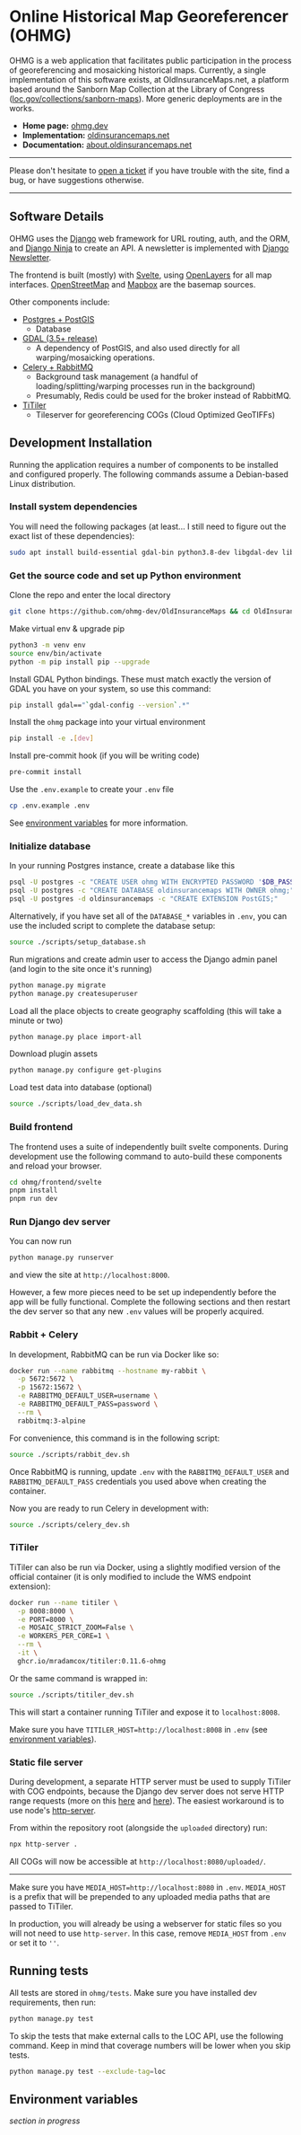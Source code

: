 # Online Historical Map Georeferencer (OHMG)

OHMG is a web application that facilitates public participation in the process of georeferencing and mosaicking historical maps. Currently, a single implementation of this software exists, at OldInsuranceMaps.net, a platform based around the Sanborn Map Collection at the Library of Congress ([loc.gov/collections/sanborn-maps](https://loc.gov/collections/sanborn-maps)). More generic deployments are in the works.

- **Home page:** [ohmg.dev](https://ohmg.dev)
- **Implementation:** [oldinsurancemaps.net](https://oldinsurancemaps.net)
- **Documentation:** [about.oldinsurancemaps.net](https://about.oldinsurancemaps.net)

---

Please don't hesitate to [open a ticket](https://github.com/ohmg-dev/OldInsuranceMaps/issues/new/choose) if you have trouble with the site, find a bug, or have suggestions otherwise.

---

## Software Details

OHMG uses the [Django](https://www.djangoproject.com/) web framework for URL routing, auth, and the ORM, and [Django Ninja](https://django-ninja.dev) to create an API. A newsletter is implemented with [Django Newsletter](https://github.com/jazzband/django-newsletter).

The frontend is built (mostly) with [Svelte](https://svelte.dev), using [OpenLayers](https://openlayers.org) for all map interfaces. [OpenStreetMap](https://openstreetmap.org) and [Mapbox](https://www.mapbox.com) are the basemap sources.

Other components include:

- [Postgres + PostGIS](https://postgis.net/)
  - Database
- [GDAL (3.5+ release)](https://gdal.org/en/stable/)
  - A dependency of PostGIS, and also used directly for all warping/mosaicking operations.
- [Celery + RabbitMQ](https://docs.celeryq.dev/en/stable/getting-started/backends-and-brokers/rabbitmq.html)
  - Background task management (a handful of loading/splitting/warping processes run in the background)
  - Presumably, Redis could be used for the broker instead of RabbitMQ.
- [TiTiler](https://developmentseed.org/titiler)
  - Tileserver for georeferencing COGs (Cloud Optimized GeoTIFFs)

## Development Installation

Running the application requires a number of components to be installed and configured properly. The following commands assume a Debian-based Linux distribution.

### Install system dependencies

You will need the following packages (at least... I still need to figure out the exact list of these dependencies):

```bash
sudo apt install build-essential gdal-bin python3.8-dev libgdal-dev libgeos-dev
```

### Get the source code and set up Python environment

Clone the repo and enter the local directory

```bash
git clone https://github.com/ohmg-dev/OldInsuranceMaps && cd OldInsuranceMaps
```

Make virtual env & upgrade pip

```bash
python3 -m venv env
source env/bin/activate
python -m pip install pip --upgrade
```

Install GDAL Python bindings. These must match exactly the version of GDAL you have on your system, so use this command:

```bash
pip install gdal=="`gdal-config --version`.*"
```

Install the `ohmg` package into your virtual environment

```bash
pip install -e .[dev]
```

Install pre-commit hook (if you will be writing code)

```bash
pre-commit install
```

Use the `.env.example` to create your `.env` file

```bash
cp .env.example .env
```

See [environment variables](#environment-variables) for more information.

### Initialize database

In your running Postgres instance, create a database like this

```bash
psql -U postgres -c "CREATE USER ohmg WITH ENCRYPTED PASSWORD '$DB_PASSWORD'"
psql -U postgres -c "CREATE DATABASE oldinsurancemaps WITH OWNER ohmg;"
psql -U postgres -d oldinsurancemaps -c "CREATE EXTENSION PostGIS;"
```

Alternatively, if you have set all of the  `DATABASE_*` variables in `.env`, you can use the included script to complete the database setup:

```bash
source ./scripts/setup_database.sh
```

Run migrations and create admin user to access the Django admin panel (and login to the site once it's running)

```bash
python manage.py migrate
python manage.py createsuperuser
```

Load all the place objects to create geography scaffolding (this will take a minute or two)

```bash
python manage.py place import-all
```

Download plugin assets

```bash
python manage.py configure get-plugins
```

Load test data into database (optional)

```bash
source ./scripts/load_dev_data.sh
```

### Build frontend

The frontend uses a suite of independently built svelte components. During development use the following command to auto-build these components and reload your browser.

```bash
cd ohmg/frontend/svelte
pnpm install
pnpm run dev
```

<!--
In production, use the `build` command instead, and then Django's `collectstatic` to consolidate all static assets.

```bash
cd ohmg/frontend/svelte
pnpm install
pnpm run build 
cd ../../..
python manage.py collectstatic --noinput
```

See

```bash
source ./scripts/deploy_frontend.sh
```

for more context.
-->

### Run Django dev server

You can now run

```bash
python manage.py runserver
```

and view the site at `http://localhost:8000`.

However, a few more pieces need to be set up independently before the app will be fully functional. Complete the following sections and then restart the dev server so that any new `.env` values will be properly acquired.

### Rabbit + Celery

In development, RabbitMQ can be run via Docker like so:

```bash
docker run --name rabbitmq --hostname my-rabbit \
  -p 5672:5672 \
  -p 15672:15672 \
  -e RABBITMQ_DEFAULT_USER=username \
  -e RABBITMQ_DEFAULT_PASS=password \
  --rm \
  rabbitmq:3-alpine
```

For convenience, this command is in the following script:

```bash
source ./scripts/rabbit_dev.sh
```

Once RabbitMQ is running, update `.env` with the `RABBITMQ_DEFAULT_USER` and `RABBITMQ_DEFAULT_PASS` credentials you used above when creating the container.

Now you are ready to run Celery in development with:

```bash
source ./scripts/celery_dev.sh
```

### TiTiler

TiTiler can also be run via Docker, using a slightly modified version of the official container (it is only modified to include the WMS endpoint extension):

```bash
docker run --name titiler \
  -p 8008:8000 \
  -e PORT=8000 \
  -e MOSAIC_STRICT_ZOOM=False \
  -e WORKERS_PER_CORE=1 \
  --rm \
  -it \
  ghcr.io/mradamcox/titiler:0.11.6-ohmg
```

Or the same command is wrapped in:

```bash
source ./scripts/titiler_dev.sh
```

This will start a container running TiTiler and expose it to `localhost:8008`.

Make sure you have `TITILER_HOST=http://localhost:8008` in `.env` (see [environment variables](#environment-variables)).

### Static file server

During development, a separate HTTP server must be used to supply TiTiler with COG endpoints, because the Django dev server does not serve HTTP range requests (more on this [here](https://code.djangoproject.com/ticket/22479) and [here](https://github.com/python/cpython/issues/86809)). The easiest workaround is to use node's [http-server](https://www.npmjs.com/package/http-server).

From within the repository root (alongside the `uploaded` directory) run:

```bash
npx http-server .
```

All COGs will now be accessible at `http://localhost:8080/uploaded/`.

---

Make sure you have `MEDIA_HOST=http://localhost:8080` in `.env`. `MEDIA_HOST` is a prefix that will be prepended to any uploaded media paths that are passed to TiTiler.

In production, you will already be using a webserver for static files so you will not need to use `http-server`. In this case, remove `MEDIA_HOST` from `.env` or set it to `''`.

## Running tests

All tests are stored in `ohmg/tests`. Make sure you have installed dev requirements, then run:

```bash
python manage.py test
```

To skip the tests that make external calls to the LOC API, use the following command. Keep in mind that coverage numbers will be lower when you skip tests.

```bash
python manage.py test --exclude-tag=loc
```

## Environment variables

_section in progress_

<!--
These are the essential environment variables that must be present in your `.env` file to make the application work. In some cases, certain variables are only required during development, others only in production. Sensible defaults are provided to get things up and running as quickly as possible.

|name|default|description|used in|
|---|---|---|---|
|`DATABASE_NAME`|`oldinsurancemaps`|name of the postgres database|dev+prod|
|`DATABASE_USER`|`ohmg`|postgres user with write access to database|dev+prod|
|`DATABASE_PASSWORD`|`ohmg_password`|password for user|dev+prod|
|`DATABASE_HOST`|`localhost`|postgres host|dev+prod|
|`DATABASE_PORT`|`5432`|postgres port|dev+prod|
|`TITILER_HOST`|`http://localhost:8008`|address for running TiTiler instance|dev+prod|
|`MEDIA_HOST`|`http://localhost:8080`|location of |dev|

-->